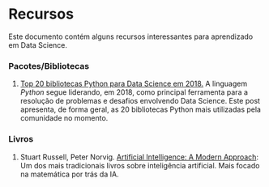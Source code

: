 # Recursos
Este documento contém alguns recursos interessantes para aprendizado em Data Science.

### Pacotes/Bibliotecas
1. [Top 20 bibliotecas Python para Data Science em 2018.](https://www.datasciencecentral.com/profiles/blogs/top-20-python-libraries-for-data-science-in-2018)
A linguagem *Python* segue liderando, em 2018, como principal ferramenta para a resolução de problemas e desafios envolvendo Data Science.
Este post apresenta, de forma geral, as 20 bibliotecas Python mais utilizadas pela comunidade no momento.

### Livros
1. Stuart Russell, Peter Norvig. [Artificial Intelligence: A Modern Approach](http://aima.cs.berkeley.edu/index.html):
Um dos mais tradicionais livros sobre inteligência artificial.
Mais focado na matemática por trás da IA.
